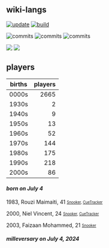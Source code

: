 ## wiki-langs
[![update](https://github.com/dreamerminsk/wiki-langs/actions/workflows/update-tables.yml/badge.svg)](https://github.com/dreamerminsk/wiki-langs/actions/workflows/update-tables.yml)
[![build](https://github.com/dreamerminsk/wiki-langs/actions/workflows/build.yml/badge.svg)](https://github.com/dreamerminsk/wiki-langs/actions/workflows/build.yml)

![commits](https://img.shields.io/github/commit-activity/y/dreamerminsk/wiki-langs)
![commits](https://img.shields.io/github/commit-activity/m/dreamerminsk/wiki-langs)
![commits](https://img.shields.io/github/commit-activity/w/dreamerminsk/wiki-langs)

![](https://img.shields.io/github/languages/code-size/dreamerminsk/wiki-langs)
![](https://img.shields.io/github/repo-size/dreamerminsk/wiki-langs)

## players
| births | players |
| :----: | ------: |
| 0000s | 2665 |
| 1930s | 2 |
| 1940s | 9 |
| 1950s | 13 |
| 1960s | 52 |
| 1970s | 144 |
| 1980s | 175 |
| 1990s | 218 |
| 2000s | 86 |

#### ***born on July  4***
1983, Rouzi Maimaiti, 41 <sub><sup>[Snooker](http://www.snooker.org/res/index.asp?player=339), [CueTracker](http://cuetracker.net/Players/rouzi-maimaiti/)</sup></sub>

2000, Niel Vincent, 24 <sub><sup>[Snooker](http://www.snooker.org/res/index.asp?player=1848), [CueTracker](http://cuetracker.net/Players/niel-vincent/)</sup></sub>

2003, Faizaan Mohammed, 21 <sub><sup>[Snooker](http://www.snooker.org/res/index.asp?player=2775)</sup></sub>


#### ***milleversary on July  4, 2024***



